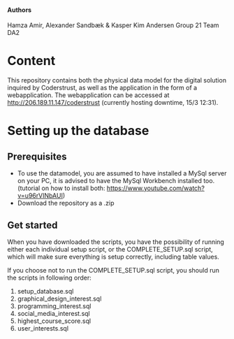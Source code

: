 #### Authors
Hamza Amir, Alexander Sandbæk & Kasper Kim Andersen
Group 21
Team DA2

# Content
This repository contains both the physical data model for the digital solution inquired by Coderstrust, as well as the application in the form of a webapplication.
The webapplication can be accessed at http://206.189.11.147/coderstrust (currently hosting downtime, 15/3 12:31).


# Setting up the database


## Prerequisites
- To use the datamodel, you are assumed to have installed a MySql server on your PC, it is advised to have the MySql Workbench installed too.
(tutorial on how to install both: https://www.youtube.com/watch?v=u96rVINbAUI)
- Download the repository as a .zip

## Get started
When you have downloaded the scripts, you have the possibility of running either each individual setup script, or the COMPLETE_SETUP.sql script, which will make sure everything is setup correctly, including table values.

If you choose not to run the COMPLETE_SETUP.sql script, you should run the scripts in following order:
1. setup_database.sql
2. graphical_design_interest.sql
3. programming_interest.sql
4. social_media_interest.sql
5. highest_course_score.sql
6. user_interests.sql
